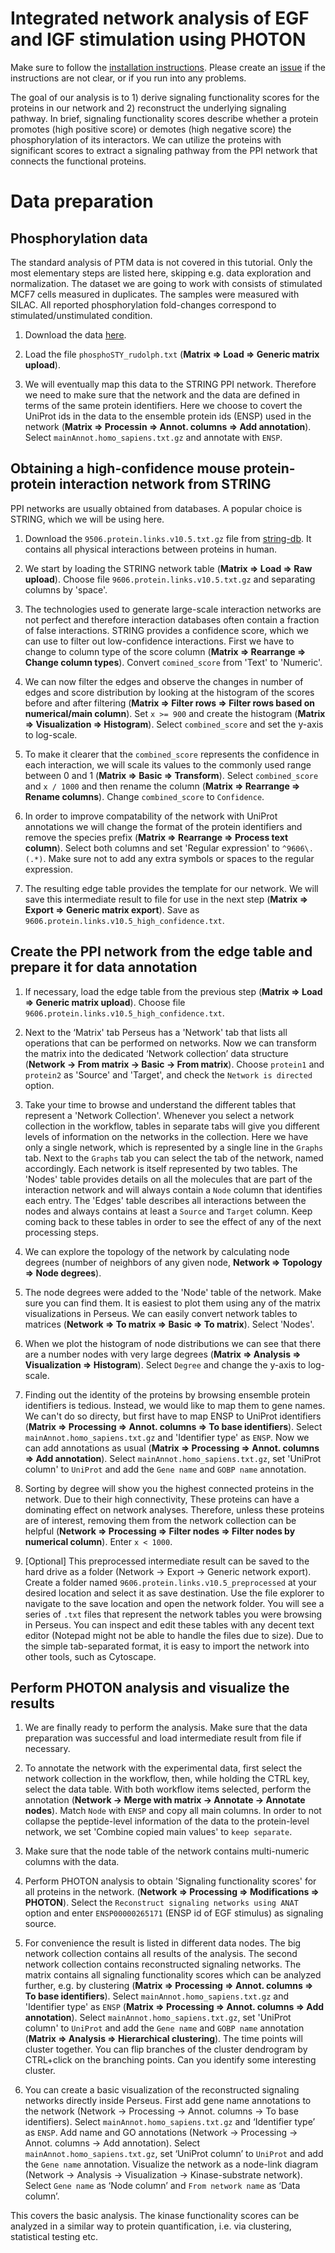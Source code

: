 # Integrated network analysis of EGF and IGF stimulation using PHOTON

Make sure to follow the [installation instructions](/docs/Perseus/installation.md).
Please create an [issue](https://github.com/jdrudolph/photon/issues) if the
instructions are not clear, or if you run into any problems.

The goal of our analysis is to 1) derive signaling functionality scores for the
proteins in our network and 2) reconstruct the underlying signaling pathway. In
brief, signaling functionality scores describe whether a protein promotes (high
positive score) or demotes (high negative score) the phosphorylation of its
interactors. We can utilize the proteins with significant scores to extract a
signaling pathway from the PPI network that connects the functional proteins.

# Data preparation
## Phosphorylation data
The standard analysis of PTM data is not covered in this tutorial. Only the
most elementary steps are listed here, skipping e.g. data exploration and
normalization. The dataset we are going to work with consists of stimulated
MCF7 cells measured in duplicates. The samples were measured with SILAC. All
reported phosphorylation fold-changes correspond to stimulated/unstimulated
condition. 

1. Download the data
   [here](https://github.com/jdrudolph/photon/docs/Perseus/phophoSTY_rudolph.txt).

1. Load the file `phosphoSTY_rudolph.txt` (**Matrix => Load => Generic matrix upload**).

2. We will eventually map this data to the STRING PPI network. Therefore we need to make sure
that the network and the data are defined in terms of the same protein identifiers. Here we
choose to covert the UniProt ids in the data to the ensemble protein ids (ENSP) used in
the network (**Matrix => Processin => Annot. columns => Add annotation**). Select
`mainAnnot.homo_sapiens.txt.gz` and annotate with `ENSP`.

## Obtaining a high-confidence mouse protein-protein interaction network from STRING
PPI networks are usually obtained from databases. A popular choice is STRING, which we will be using here.

1. Download the `9506.protein.links.v10.5.txt.gz` file from
   [string-db](https://string-db.org/cgi/download.pl?species_text=Homo+sapiens).
   It contains all physical interactions between proteins in human.

1. We start by loading the STRING network table (**Matrix => Load => Raw upload**).
   Choose file `9606.protein.links.v10.5.txt.gz` and separating columns by 'space'.

2. The technologies used to generate large-scale interaction networks are not
   perfect and therefore interaction databases often contain a fraction of
   false interactions. STRING provides a confidence score, which we can use to
   filter out low-confidence interactions. First we have to change to column
   type of the score column (**Matrix => Rearrange => Change column types**).
   Convert `comined_score` from 'Text' to 'Numeric'.

3. We can now filter the edges and observe the changes in number of edges and
   score distribution by looking at the histogram of the scores before and
   after filtering  (**Matrix => Filter rows => Filter rows based on
   numerical/main column**). Set `x >= 900` and create the histogram (**Matrix
   => Visualization => Histogram**). Select `combined_score` and set the y-axis
   to log-scale.

4. To make it clearer that the `combined_score` represents the confidence in
   each interaction, we will scale its values to the commonly used range
   between 0 and 1 (**Matrix => Basic => Transform**). Select `combined_score`
   and `x / 1000` and then rename the column (**Matrix => Rearrange => Rename
   columns**). Change `combined_score` to `Confidence`.

5. In order to improve compatability of the network with UniProt annotations we
   will change the format of the protein identifiers and remove the species
   prefix (**Matrix => Rearrange => Process text column**). Select both columns
   and set 'Regular expression' to `^9606\.(.*)`. Make sure not to add any extra
   symbols or spaces to the regular expression.

6. The resulting edge table provides the template for our network. We will save
   this intermediate result to file for use in the next step  (**Matrix =>
   Export => Generic matrix export**). Save as
   `9606.protein.links.v10.5_high_confidence.txt`.

## Create the PPI network from the edge table and prepare it for data annotation

1. If necessary, load the edge table from the previous step (**Matrix => Load
   => Generic matrix upload**). Choose file `9606.protein.links.v10.5_high_confidence.txt`.

2. Next to the ‘Matrix' tab Perseus has a 'Network' tab that lists all
   operations that can be performed on networks. Now we can transform the
   matrix into the dedicated ‘Network collection’ data structure (**Network →
   From matrix → Basic → From matrix**). Choose `protein1` and `protein2` as
   'Source' and 'Target', and check the `Network is directed` option.

3. Take your time to browse and understand the different tables that represent
   a 'Network Collection'. Whenever you select a network collection in the
   workflow, tables in separate tabs will give you different levels of
   information on the networks in the collection. Here we have only a single
   network, which is represented by a single line in the `Graphs` tab. Next to
   the `Graphs` tab you can select the tab of the network, named accordingly.
   Each network is itself represented by two tables. The 'Nodes' table provides
   details on all the molecules that are part of the interaction network and
   will always contain a `Node` column that identifies each entry. The 'Edges'
   table describes all interactions between the nodes and always contains at
   least a `Source` and `Target` column. Keep coming back to these tables in
   order to see the effect of any of the next processing steps.

4. We can explore the topology of the network by calculating node degrees
   (number of neighbors of any given node, **Network => Topology => Node
   degrees**).

5. The node degrees were added to the 'Node' table of the network. Make sure
   you can find them. It is easiest to plot them using any of the matrix
   visualizations in Perseus. We can easily convert network tables to matrices
   (**Network => To matrix => Basic => To matrix**). Select 'Nodes'.

6. When we plot the histogram of node distributions we can see that there are a
   number nodes with very large degrees (**Matrix => Analysis => Visualization
   => Histogram**). Select `Degree` and change the y-axis to log-scale.

7. Finding out the identity of the proteins by browsing ensemble protein
   identifiers is tedious.  Instead, we would like to map them to gene names.
   We can't do so directy, but first have to map ENSP to UniProt identifiers
   (**Matrix => Processing => Annot. columns => To base identifiers**). Select
   `mainAnnot.homo_sapiens.txt.gz` and 'Identifier type' as `ENSP`. Now we can
   add annotations as usual (**Matrix => Processing => Annot. columns => Add
   annotation**). Select `mainAnnot.homo_sapiens.txt.gz`, set 'UniProt column'
   to `UniProt` and add the `Gene name` and `GOBP name` annotation.

8. Sorting by degree will show you the highest connected proteins in the
   network. Due to their high connectivity, These proteins can have a
   dominating effect on network analyses. Therefore, unless these proteins are
   of interest, removing them from the network collection can be helpful
   (**Network => Processing => Filter nodes => Filter nodes by numerical
   column**). Enter `x < 1000`.

9. [Optional] This preprocessed intermediate result can be saved to the hard
   drive as a folder (Network → Export → Generic network export). Create a
   folder named `9606.protein.links.v10.5_preprocessed` at your desired
   location and select it as save destination. Use the file explorer to
   navigate to the save location and open the network folder. You will see a
   series of `.txt` files that represent the network tables you were browsing
   in Perseus. You can inspect and edit these tables with any decent text
   editor (Notepad might not be able to handle the files due to size). Due to
   the simple tab-separated format, it is easy to import the network into other
   tools, such as Cytoscape.

## Perform PHOTON analysis and visualize the results
1. We are finally ready to perform the analysis. Make sure that the data
   preparation was successful and load intermediate result from file if
   necessary.

2. To annotate the network with the experimental data, first select the network
   collection in the workflow, then, while holding the CTRL key, select the
   data table. With both workflow items selected, perform the annotation
   (**Network → Merge with matrix → Annotate → Annotate nodes**). Match `Node` with
   `ENSP` and copy all main columns. In order to not collapse the peptide-level
   information of the data to the protein-level network, we set 'Combine copied
   main values' to `keep separate`.

3. Make sure that the node table of the network contains multi-numeric columns
   with the data.

4. Perform PHOTON analysis to obtain 'Signaling functionality scores' for all
   proteins in the network.  (**Network => Processing => Modifications =>
   PHOTON**). Select the `Reconstruct signaling networks using ANAT` option and
   enter `ENSP00000265171` (ENSP id of EGF stimulus) as signaling source.

5. For convenience the result is listed in different data nodes. The big
   network collection contains all results of the analysis. The second network
   collection contains reconstructed signaling networks. The matrix contains all
   signaling functionality scores which can be analyzed further, e.g. by
   clustering (**Matrix => Processing => Annot. columns => To base
   identifiers**). Select `mainAnnot.homo_sapiens.txt.gz` and 'Identifier type'
   as `ENSP` (**Matrix => Processing => Annot. columns => Add annotation**).
   Select `mainAnnot.homo_sapiens.txt.gz`, set 'UniProt column' to `UniProt`
   and add the `Gene name` and `GOBP name` annotation (**Matrix => Analysis =>
   Hierarchical clustering**). The time points will cluster together. You can
   flip branches of the cluster dendrogram by CTRL+click on the branching
   points. Can you identify some interesting cluster.

6. You can create a basic visualization of the reconstructed signaling networks
   directly inside Perseus. First add gene name annotations
   to the network (Network → Processing → Annot. columns → To base
   identifiers). Select `mainAnnot.homo_sapiens.txt.gz` and ‘Identifier type’
   as `ENSP`. Add name and GO annotations (Network → Processing → Annot.
   columns → Add annotation). Select `mainAnnot.homo_sapiens.txt.gz`, set
   ‘UniProt column’ to `UniProt` and add the `Gene name` annotation. Visualize
   the network as a node-link diagram (Network → Analysis → Visualization →
   Kinase-substrate network). Select `Gene name` as ‘Node column’ and `From
   network name` as ‘Data column’.

This covers the basic analysis. The kinase functionality scores can be analyzed in a similar way
to protein quantification, i.e. via clustering, statistical testing etc.

